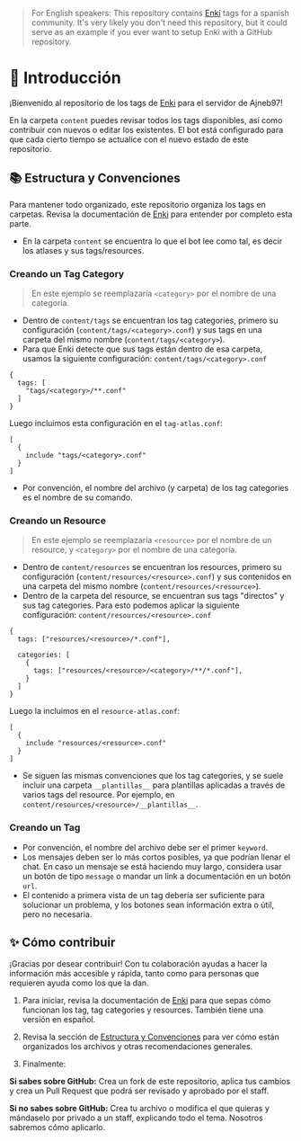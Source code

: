 > For English speakers: This repository contains [Enki](https://github.com/Amgelo563/enki-bot) tags for a spanish community. It's very likely you don't need this repository, but it could serve as an example if you ever want to setup Enki with a GitHub repository.

# 👋 Introducción

¡Bienvenido al repositorio de los tags de [Enki](https://github.com/Amgelo563/enki-bot) para el servidor de Ajneb97!

En la carpeta `content` puedes revisar todos los tags disponibles, así como contribuir con nuevos o editar los existentes.
El bot está configurado para que cada cierto tiempo se actualice con el nuevo estado de este repositorio.

## 📚 Estructura y Convenciones

Para mantener todo organizado, este repositorio organiza los tags en carpetas. Revisa la documentación de [Enki](https://github.com/Amgelo563/enki-bot) para entender por completo esta parte.

* En la carpeta `content` se encuentra lo que el bot lee como tal, es decir los atlases y sus tags/resources.

### Creando un Tag Category

> En este ejemplo se reemplazaría `<category>` por el nombre de una categoría.

* Dentro de `content/tags` se encuentran los tag categories, primero su configuración (`content/tags/<category>.conf`) y sus tags en una carpeta del mismo nombre (`content/tags/<category>`).
* Para que Enki detecte que sus tags están dentro de esa carpeta, usamos la siguiente configuración:
`content/tags/<category>.conf`
```json5
{
  tags: [
    "tags/<category>/**.conf"
  ]
}
```
Luego incluimos esta configuración en el `tag-atlas.conf`:
```json5
[
  {
    include "tags/<category>.conf"
  }
]
```
* Por convención, el nombre del archivo (y carpeta) de los tag categories es el nombre de su comando.

### Creando un Resource

> En este ejemplo se reemplazaría `<resource>` por el nombre de un resource, y `<category>` por el nombre de una categoría.

* Dentro de `content/resources` se encuentran los resources, primero su configuración (`content/resources/<resource>.conf`) y sus contenidos en una carpeta del mismo nombre (`content/resources/<resource>`).
* Dentro de la carpeta del resource, se encuentran sus tags "directos" y sus tag categories. Para esto podemos aplicar la siguiente configuración:
`content/resources/<resource>.conf`
```json5
{
  tags: ["resources/<resource>/*.conf"],
  
  categories: [
    {
      tags: ["resources/<resource>/<category>/**/*.conf"],
    }
  ]
}
```
Luego la incluimos en el `resource-atlas.conf`:
```json5
[
  {
    include "resources/<resource>.conf"
  }
]
```
* Se siguen las mismas convenciones que los tag categories, y se suele incluir una carpeta `__plantillas__` para plantillas aplicadas a través de varios tags del resource. Por ejemplo, en `content/resources/<resource>/__plantillas__`.

### Creando un Tag

* Por convención, el nombre del archivo debe ser el primer `keyword`.
* Los mensajes deben ser lo más cortos posibles, ya que podrían llenar el chat. En caso un mensaje se está haciendo muy largo, considera usar un botón de tipo `message` o mandar un link a documentación en un botón `url`.
* El contenido a primera vista de un tag debería ser suficiente para solucionar un problema, y los botones sean información extra o útil, pero no necesaria.

## ✨ Cómo contribuir

¡Gracias por desear contribuir! Con tu colaboración ayudas a hacer la información más accesible y rápida, tanto como para personas que requieren ayuda como los que la dan.

1. Para iniciar, revisa la documentación de [Enki](https://github.com/Amgelo563/enki-bot) para que sepas cómo funcionan los tag, tag categories y resources. También tiene una versión en español.
2. Revisa la sección de [Estructura y Convenciones](#-estructura-y-convenciones) para ver cómo están organizados los archivos y otras recomendaciones generales.

3. Finalmente:

**Si sabes sobre GitHub:**
Crea un fork de este repositorio, aplica tus cambios y crea un Pull Request que podrá ser revisado y aprobado por el staff.

**Si no sabes sobre GitHub:**
Crea tu archivo o modifica el que quieras y mándaselo por privado a un staff, explicando todo el tema. Nosotros sabremos cómo aplicarlo.

